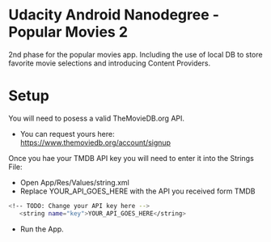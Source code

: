# Udacity Android Nanodegree - Popular Movies 2



2nd phase for the popular movies app.  Including the use of local DB to store favorite movie selections and introducing Content Providers.


# Setup

You will need to posess a valid TheMovieDB.org API.
  - You can request yours here: https://www.themoviedb.org/account/signup

Once you hae your TMDB API key you will need to enter it into the Strings File:
  - Open App/Res/Values/string.xml
  - Replace YOUR_API_GOES_HERE with the API you received form TMDB
 ```sh
<!-- TODO: Change your API key here -->
    <string name="key">YOUR_API_GOES_HERE</string>
```
  - Run the App.
